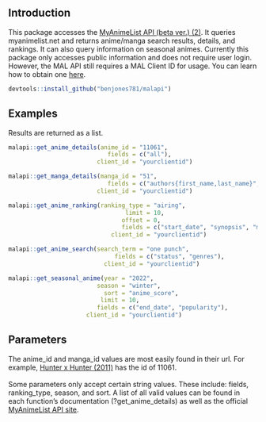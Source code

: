 ## Introduction

This package accesses the [MyAnimeList API (beta ver.)
(2)](https://myanimelist.net/apiconfig/references/api/v2). It queries
myanimelist.net and returns anime/manga search results, details, and
rankings. It can also query information on seasonal animes. Currently
this package only accesses public information and does not require user
login. However, the MAL API still requires a MAL Client ID for usage.
You can learn how to obtain one
[here](https://myanimelist.net/blog.php?eid=835707).

``` r
devtools::install_github("benjones781/malapi")
```

## Examples

Results are returned as a list.

``` r
malapi::get_anime_details(anime_id = "11061",
                            fields = c("all"),
                         client_id = "yourclientid")

malapi::get_manga_details(manga_id = "51",
                            fields = c("authors{first_name,last_name}", "num_volumes"),
                         client_id = "yourclientid")

malapi::get_anime_ranking(ranking_type = "airing",
                                 limit = 10,
                                offset = 0,
                                fields = c("start_date", "synopsis", "mean"),
                             client_id = "yourclientid")

malapi::get_anime_search(search_term = "one punch",
                              fields = c("status", "genres"),
                           client_id = "yourclientid")

malapi::get_seasonal_anime(year = "2022",
                         season = "winter",
                           sort = "anime_score",
                          limit = 10,
                         fields = c("end_date", "popularity"),
                      client_id = "yourclientid")
```

## Parameters

The anime_id and manga_id values are most easily found in their url. For
example, [Hunter x Hunter
(2011)](https://myanimelist.net/anime/11061/Hunter_x_Hunter_2011) has
the id of 11061. <br/> <br/> Some parameters only accept certain string
values. These include: fields, ranking_type, season, and sort. A list of
all valid values can be found in each function’s documentation
(?get_anime_details) as well as the official [MyAnimeList API
site](https://myanimelist.net/apiconfig/references/api/v2).

